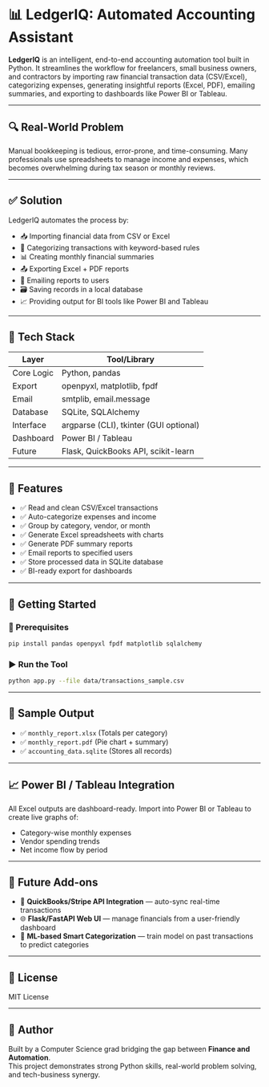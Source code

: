 # 📊 LedgerIQ: Automated Accounting Assistant

**LedgerIQ** is an intelligent, end-to-end accounting automation tool built in Python. It streamlines the workflow for freelancers, small business owners, and contractors by importing raw financial transaction data (CSV/Excel), categorizing expenses, generating insightful reports (Excel, PDF), emailing summaries, and exporting to dashboards like Power BI or Tableau.

---

## 🔍 Real-World Problem

Manual bookkeeping is tedious, error-prone, and time-consuming. Many professionals use spreadsheets to manage income and expenses, which becomes overwhelming during tax season or monthly reviews.

---

## ✅ Solution

LedgerIQ automates the process by:

- 📥 Importing financial data from CSV or Excel
- 📂 Categorizing transactions with keyword-based rules
- 📊 Creating monthly financial summaries
- 📤 Exporting Excel + PDF reports
- 📧 Emailing reports to users
- 🗃️ Saving records in a local database
- 📈 Providing output for BI tools like Power BI and Tableau

---

## 🧰 Tech Stack

| Layer        | Tool/Library                |
|--------------|-----------------------------|
| Core Logic   | Python, pandas              |
| Export       | openpyxl, matplotlib, fpdf  |
| Email        | smtplib, email.message      |
| Database     | SQLite, SQLAlchemy          |
| Interface    | argparse (CLI), tkinter (GUI optional) |
| Dashboard    | Power BI / Tableau          |
| Future       | Flask, QuickBooks API, scikit-learn |

---

## 📁 Features

- ✅ Read and clean CSV/Excel transactions
- ✅ Auto-categorize expenses and income
- ✅ Group by category, vendor, or month
- ✅ Generate Excel spreadsheets with charts
- ✅ Generate PDF summary reports
- ✅ Email reports to specified users
- ✅ Store processed data in SQLite database
- ✅ BI-ready export for dashboards

---

## 🚀 Getting Started

### 🔧 Prerequisites

```bash
pip install pandas openpyxl fpdf matplotlib sqlalchemy
```

### ▶️ Run the Tool

```bash
python app.py --file data/transactions_sample.csv
```

---

## 📸 Sample Output

- ✅ `monthly_report.xlsx` (Totals per category)
- ✅ `monthly_report.pdf` (Pie chart + summary)
- ✅ `accounting_data.sqlite` (Stores all records)

---

## 📈 Power BI / Tableau Integration

All Excel outputs are dashboard-ready. Import into Power BI or Tableau to create live graphs of:

- Category-wise monthly expenses
- Vendor spending trends
- Net income flow by period

---

## 🤖 Future Add-ons

- 🔌 **QuickBooks/Stripe API Integration** — auto-sync real-time transactions
- 🌐 **Flask/FastAPI Web UI** — manage financials from a user-friendly dashboard
- 🧠 **ML-based Smart Categorization** — train model on past transactions to predict categories

---

## 📄 License

MIT License

---

## 🧠 Author

Built by a Computer Science grad bridging the gap between **Finance and Automation**.  
This project demonstrates strong Python skills, real-world problem solving, and tech-business synergy.

